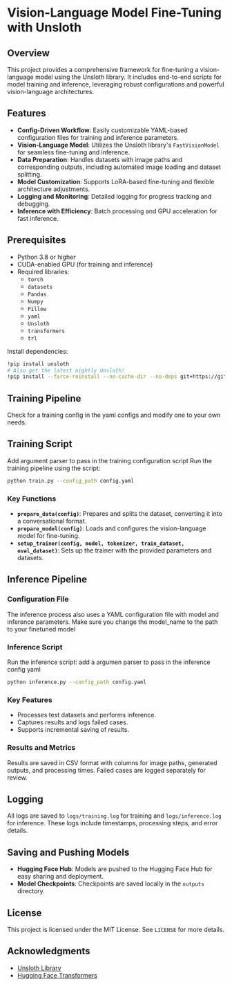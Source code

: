 # Vision-Language Model Fine-Tuning with Unsloth

## Overview
This project provides a comprehensive framework for fine-tuning a vision-language model using the Unsloth library. It includes end-to-end scripts for model training and inference, leveraging robust configurations and powerful vision-language architectures.

## Features
- **Config-Driven Workflow**: Easily customizable YAML-based configuration files for training and inference parameters.
- **Vision-Language Model**: Utilizes the Unsloth library's `FastVisionModel` for seamless fine-tuning and inference.
- **Data Preparation**: Handles datasets with image paths and corresponding outputs, including automated image loading and dataset splitting.
- **Model Customization**: Supports LoRA-based fine-tuning and flexible architecture adjustments.
- **Logging and Monitoring**: Detailed logging for progress tracking and debugging.
- **Inference with Efficiency**: Batch processing and GPU acceleration for fast inference.

## Prerequisites
- Python 3.8 or higher
- CUDA-enabled GPU (for training and inference)
- Required libraries:
  - `torch`
  - `datasets`
  - `Pandas`
  - `Numpy`
  - `Pillow`
  - `yaml`
  - `Unsloth`
  - `transformers`
  - `trl`

Install dependencies:
```bash
!pip install unsloth
# Also get the latest nightly Unsloth!
!pip install --force-reinstall --no-cache-dir --no-deps git+https://github.com/unslothai/unsloth.git
```

## Training Pipeline
Check for a training config in the yaml configs and modify one to your own needs.

## Training Script
Add argument parser to pass in the training configuration script
Run the training pipeline using the script:
```bash
python train.py --config_path config.yaml
```

### Key Functions
- **`prepare_data(config)`**: Prepares and splits the dataset, converting it into a conversational format.
- **`prepare_model(config)`**: Loads and configures the vision-language model for fine-tuning.
- **`setup_trainer(config, model, tokenizer, train_dataset, eval_dataset)`**: Sets up the trainer with the provided parameters and datasets.

## Inference Pipeline

### Configuration File
The inference process also uses a YAML configuration file with model and inference parameters.
Make sure you change the model_name to the path to your finetuned model

### Inference Script
Run the inference script:
add a argumen parser to pass in the inference config yaml
```bash
python inference.py --config_path config.yaml
```

### Key Features
- Processes test datasets and performs inference.
- Captures results and logs failed cases.
- Supports incremental saving of results.

### Results and Metrics
Results are saved in CSV format with columns for image paths, generated outputs, and processing times. Failed cases are logged separately for review.

## Logging
All logs are saved to `logs/training.log` for training and `logs/inference.log` for inference. These logs include timestamps, processing steps, and error details.

## Saving and Pushing Models
- **Hugging Face Hub**: Models are pushed to the Hugging Face Hub for easy sharing and deployment.
- **Model Checkpoints**: Checkpoints are saved locally in the `outputs` directory.

## License
This project is licensed under the MIT License. See `LICENSE` for more details.

## Acknowledgments
- [Unsloth Library](https://github.com/unslothai/unsloth)
- [Hugging Face Transformers](https://huggingface.co/transformers/)

